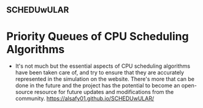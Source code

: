## SCHEDUwULAR
# Priority Queues of CPU Scheduling Algorithms 
- It's not much but the essential aspects of CPU scheduling algorithms have been taken care of, and try to ensure that they are accurately represented in the simulation on the website. There's more that can be done in the future and the project has the potential to become an open-source resource for future updates and modifications from the community. 
https://alsafy01.github.io/SCHEDUwULAR/
